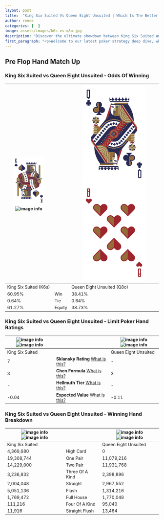 ```yaml
---
layout: post
title:  "King Six Suited Vs Queen Eight Unsuited | Which Is The Better Hand In Poker? A Complete Guide"
author: reece
categories: [  ]
image: assets/images/k6s-vs-q8o.jpg
description: "Discover the ultimate showdown between King Six Suited and Queen Eight Unsuited in poker! Uncover the odds, strategies, and scenarios where one hand triumphs over the other. Get ready to up your poker game with this thrilling analysis."
first_paragraph: "<p>Welcome to our latest poker strategy deep dive, where we're pitting two distinct hands against each other in a high-stakes showdown: King Six Suited vs Queen Eight Unsuited.</p><p>In the dynamic world of poker, every decision counts, and knowing which hand holds the upper hand is key to your success at the table.</p><p>In this article, we'll dissect these two hands, explore the scenarios where one dominates the other, and equip you with the knowledge to make strategic choices that can tip the odds in your favor.</p><p>Get ready to unravel the intriguing dynamics of these poker hands and elevate your game to new heights.</p>"
---
```




[comment]: # (sp0)

## Pre Flop Hand Match Up

<div class="table hand-ratings" markdown="1"> 



### King Six Suited vs Queen Eight Unsuited - Odds Of Winning


    
| ![image info](assets/images/hand1/K.png) ![image info](assets/images/hand1/6s.png) |  | ![image info](assets/images/hand2/Q.png) ![image info](assets/images/hand2/8o.png) |
| -------- | -------- | -------- |
| King Six Suited (K6s) |  | Queen Eight Unsuited (Q8o) |
| 60.95% | Win | 38.41% |
| 0.64% | Tie | 0.64% |
| 61.27% | Equity | 38.73% |




[comment]: # (sp1)



### King Six Suited vs Queen Eight Unsuited - Limit Poker Hand Ratings


    
| ![image info](https://www.riverpairs.com/assets/images/hand1/K.png) ![image info](https://www.riverpairs.com/assets/images/hand1/6s.png) |  | ![image info](https://www.riverpairs.com/assets/images/hand2/Q.png) ![image info](https://www.riverpairs.com/assets/images/hand2/8o.png) |
| -------- | -------- | -------- |
| King Six Suited |  | Queen Eight Unsuited |
| 7 | **Sklansky Rating** [What is this?](/sklansky-rating-explained) | - |
| 3 | **Chen Formula** [What is this?](/chen-formula-explained) | 3 |
| - | **Hellmuth Tier** [What is this?](/Hellmuth-tier-explained) | - |
| -0.04 | **Expected Value** [What is this?](/expected-value-explained) | -0.11 |




[comment]: # (sp2)



### King Six Suited vs Queen Eight Unsuited - Winning Hand Breakdown


    
| ![image info](https://www.riverpairs.com/assets/images/hand1/K.png) ![image info](https://www.riverpairs.com/assets/images/hand1/6s.png) |  | ![image info](https://www.riverpairs.com/assets/images/hand2/Q.png) ![image info](https://www.riverpairs.com/assets/images/hand2/8o.png) |
| -------- | -------- | -------- |
| King Six Suited |  | Queen Eight Unsuited |
| 4,369,680 | High Card | 0 |
| 19,308,744 | One Pair | 11,079,216 |
| 14,229,000 | Two Pair | 11,931,768 |
| 3,236,832 | Three Of A Kind | 2,398,896 |
| 2,004,048 | Straight | 2,967,552 |
| 5,051,136 | Flush | 1,314,216 |
| 1,769,472 | Full House | 1,770,048 |
| 111,216 | Four Of A Kind | 95,040 |
| 11,916 | Straight Flush | 13,464 |




[comment]: # (sp3)



</div>

[comment]: # (sp4)



[comment]: # (sp5)

